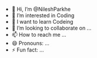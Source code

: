 - 👋 Hi, I’m @NileshParkhe
- 👀 I’m interested in Coding
- 🌱 I want to learn Codeing
- 💞️ I’m looking to collaborate on ...
- 📫 How to reach me ...
- 😄 Pronouns: ...
- ⚡ Fun fact: ...

<!---
NileshParkhe/NileshParkhe is a ✨ special ✨ repository because its `README.md` (this file) appears on your GitHub profile.
You can click the Preview link to take a look at your changes.
--->
